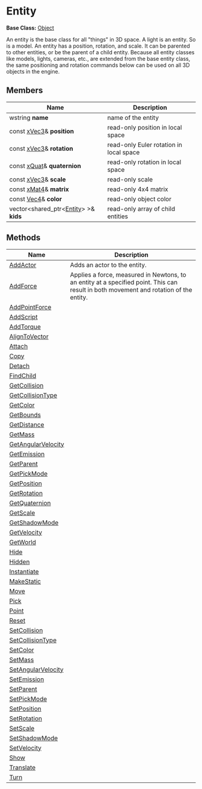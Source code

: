 # Entity

**Base Class:** [Object](CPP_Object.md)

An entity is the base class for all "things" in 3D space. A light is an entity. So is a model. An entity has a position, rotation, and scale. It can be parented to other entities, or be the parent of a child entity. Because all entity classes like models, lights, cameras, etc., are extended from the base entity class, the same positioning and rotation commands below can be used on all 3D objects in the engine.

## Members ##

| Name | Description |
|---|---|
| wstring **name** | name of the entity | 
| const [xVec3](xVec3.md)& **position** | read-only position in local space |
| const [xVec3](xVec3.md)& **rotation** | read-only Euler rotation in local space | 
| const [xQuat](xQuat.md)& **quaternion** | read-only rotation in local space |
| const [xVec3](xVec3.md)& **scale** | read-only scale |
| const [xMat4](xMat4.md)& **matrix** | read-only 4x4 matrix |
| const [Vec4](Vec4.md)& **color** | read-only object color |
| vector<shared_ptr<[Entity](Entity.md)\> \>& **kids** | read-only array of child entities |

## Methods ##

| Name | Description |
|---|---|
| [AddActor](CPP_Entity_AddActor.md) | Adds an actor to the entity. |
| [AddForce](CPP_Entity_AddForce_32f.md) | Applies a force, measured in Newtons, to an entity at a specified point. This can result in both movement and rotation of the entity. |
| [AddPointForce](CPP_Entity_AddPointForce_32f.md) | |
| [AddScript](CPP_Entity_AddScript.md) | |
| [AddTorque](CPP_Entity_AddTorque_32f.md) | |
| [AlignToVector](CPP_Entity_AlignToVector_32f.md) | |
| [Attach](CPP_Entity_Attach.md) | |
| [Copy](CPP_Entity_Copy.md) | |
| [Detach](CPP_Entity_Detach.md) | |
| [FindChild](CPP_Entity_FindChild.md) | |
| [GetCollision](CPP_Entity_GetCollision.md) | |
| [GetCollisionType](CPP_Entity_GetCollisionType.md) | |
| [GetColor](CPP_Entity_GetColor.md) | |
| [GetBounds](CPP_Entity_GetBounds_32f.md) | |
| [GetDistance](CPP_Entity_GetDistance_32f.md) | |
| [GetMass](CPP_Entity_GetMass_32f.md) | |
| [GetAngularVelocity](CPP_Entity_GetOmega_32f.md) | |
| [GetEmission](CPP_GetEmission.md) | |
| [GetParent](CPP_Entity_GetParent.md) | |
| [GetPickMode](CPP_Entity_GetPickMode.md) | |
| [GetPosition](CPP_Entity_GetPosition_32f.md) | |
| [GetRotation](CPP_Entity_GetRotation_32f.md) | |
| [GetQuaternion](CPP_Entity_GetQuaternion_32f.md) | |
| [GetScale](CPP_Entity_GetScale_32f.md) | |
| [GetShadowMode](CPP_Entity_GetShadowMode.md) | |
| [GetVelocity](CPP_Entity_GetVelocity_32f.md) | |
| [GetWorld](CPP_Entity_GetWorld.md) | |
| [Hide](CPP_Entity_Hide.md) | |
| [Hidden](CPP_Entity_Hidden.md) | |
| [Instantiate](CPP_Entity_Instantiate.md) | |
| [MakeStatic](CPP_Entity_MakeStatic.md) | |
| [Move](CPP_Entity_Move_32f.md) | |
| [Pick](CPP_Entity_Pick_32f.md) | |
| [Point](CPP_Entity_Point_32f.md) | |
| [Reset](CPP_Entity_Reset.md) | |
| [SetCollision](CPP_Entity_SetCollision.md) | |
| [SetCollisionType](CPP_Entity_SetCollisionType.md) | |
| [SetColor](CPP_Entity_SetColor.md) | |
| [SetMass](CPP_Entity_SetMass.md) | |
| [SetAngularVelocity](CPP_Entity_SetOmega_32f.md) | |
| [SetEmission](CPP_SetEmission.md) | |
| [SetParent](CPP_Entity_SetParent.md) | |
| [SetPickMode](CPP_Entity_SetPickMode.md) | |
| [SetPosition](CPP_Entity_SetPosition_32f.md) | |
| [SetRotation](CPP_Entity_SetRotation_32f.md) | |
| [SetScale](CPP_Entity_SetScale_32f.md) | |
| [SetShadowMode](CPP_Entity_SetShadowMode.md) | |
| [SetVelocity](CPP_Entity_SetVelocity_32f.md) | |
| [Show](CPP_Entity_Show.md) | |
| [Translate](CPP_Entity_Translate_32f.md) | |
| [Turn](CPP_Entity_Turn_32f.md) | |
